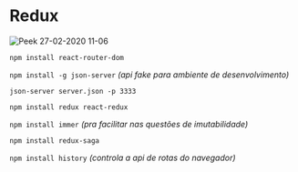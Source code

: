 # Redux

![Peek 27-02-2020 11-06](https://user-images.githubusercontent.com/56132780/75452618-64684700-5951-11ea-8890-dedf3744b5de.gif)

`npm install react-router-dom`

`npm install -g json-server` *(api fake para ambiente de desenvolvimento)*

`json-server server.json -p 3333`

`npm install redux react-redux`

`npm install immer` *(pra facilitar nas questões de imutabilidade)*

`npm install redux-saga`

`npm install history` *(controla a api de rotas do navegador)*

